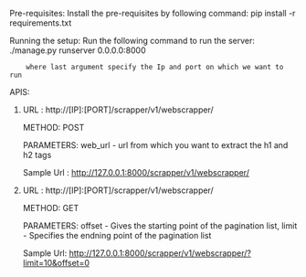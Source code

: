 Pre-requisites:
    Install the pre-requisites by following command:
        pip install -r requirements.txt


Running the setup:
    Run the following command to run the server:
        ./manage.py runserver 0.0.0.0:8000

        where last argument specify the Ip and port on which we want to run



APIS:

 1) URL : http://[IP]:[PORT]/scrapper/v1/webscrapper/

    METHOD: POST

    PARAMETERS: web_url
                    - url from which you want to extract the h1 and h2 tags

    Sample Url : http://127.0.0.1:8000/scrapper/v1/webscrapper/


 2) URL : http://[IP]:[PORT]/scrapper/v1/webscrapper/

    METHOD: GET

    PARAMETERS: offset
                    - Gives the starting point of the pagination list, 
                limit
                    - Specifies the endning point of the pagination list

    Sample Url: http://127.0.0.1:8000/scrapper/v1/webscrapper/?limit=10&offset=0
